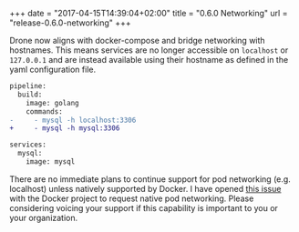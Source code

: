 +++
date = "2017-04-15T14:39:04+02:00"
title = "0.6.0 Networking"
url = "release-0.6.0-networking"
+++

Drone now aligns with docker-compose and bridge networking with hostnames. This means services are no longer accessible on `localhost` or `127.0.0.1` and are instead available using their hostname as defined in the yaml configuration file.

```diff
pipeline:
  build:
    image: golang
    commands:
-     - mysql -h localhost:3306
+     - mysql -h mysql:3306

services:
  mysql:
    image: mysql
```

There are no immediate plans to continue support for pod networking (e.g. localhost) unless natively supported by Docker. I have opened [this issue](https://github.com/docker/docker/issues/26024) with the Docker project to request native pod networking. Please considering voicing your support if this capability is important to you or your organization.
